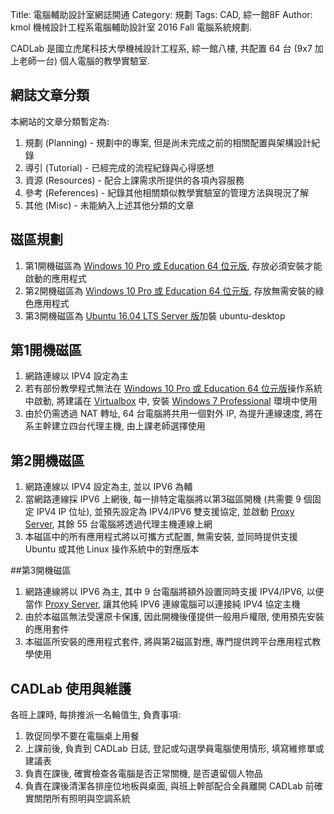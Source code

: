 Title: 電腦輔助設計室網誌開通
Category: 規劃
Tags: CAD, 綜一館8F
Author: kmol
機械設計工程系電腦輔助設計室 2016 Fall 電腦系統規劃.

<!-- PELICAN_END_SUMMARY -->

CADLab 是國立虎尾科技大學機械設計工程系, 綜一館八樓, 共配置 64 台 (9x7 加上老師一台) 個人電腦的教學實驗室.

## 網誌文章分類

本網站的文章分類暫定為:

1. 規劃 (Planning) - 規劃中的專案, 但是尚未完成之前的相關配置與架構設計紀錄
2. 導引 (Tutorial) - 已經完成的流程紀錄與心得感想
3. 資源 (Resources) - 配合上課需求所提供的各項內容服務
4. 參考 (References) - 紀錄其他相關類似教學實驗室的管理方法與現況了解
5. 其他 (Misc) - 未能納入上述其他分類的文章

## 磁區規劃

1. 第1開機磁區為 <a href="http://wincom.blob.core.windows.net/documents/Win10CompareTable.pdf">Windows 10 Pro 或 Education 64 位元版</a>, 存放必須安裝才能啟動的應用程式
2. 第2開機磁區為 <a href="http://wincom.blob.core.windows.net/documents/Win10CompareTable.pdf">Windows 10 Pro 或 Education 64 位元版</a>, 存放無需安裝的綠色應用程式
3. 第3開機磁區為 <a href="http://releases.ubuntu.com/16.04/">Ubuntu 16.04 LTS Server 版</a>加裝 ubuntu-desktop

## 第1開機磁區

1. 網路連線以 IPV4 設定為主
2. 若有部份教學程式無法在 <a href="http://wincom.blob.core.windows.net/documents/Win10CompareTable.pdf">Windows 10 Pro 或 Education 64 位元版</a>操作系統中啟動, 將建議在 <a href="https://www.virtualbox.org/">Virtualbox</a> 中, 安裝 <a href="http://windows.microsoft.com/zh-tw/windows/lifecycle">Windows 7 Professional</a> 環境中使用
3. 由於仍需透過 NAT 轉址, 64 台電腦將共用一個對外 IP, 為提升連線速度, 將在系主幹建立四台代理主機, 由上課老師選擇使用

## 第2開機磁區

1. 網路連線以 IPV4 設定為主, 並以 IPV6 為輔
2. 當網路連線採 IPV6 上網後, 每一排特定電腦將以第3磁區開機 (共需要 9 個固定 IPV4  IP 位址), 並預先設定為 IPV4/IPV6 雙支援協定, 並啟動 <a href="https://help.ubuntu.com/lts/serverguide/squid.html#squid-installation">Proxy Server</a>, 其餘 55 台電腦將透過代理主機連線上網
3. 本磁區中的所有應用程式將以可攜方式配置, 無需安裝, 並同時提供支援 Ubuntu 或其他 Linux 操作系統中的對應版本

##第3開機磁區

1. 網路連線將以 IPV6 為主, 其中 9 台電腦將額外設置同時支援 IPV4/IPV6, 以便當作 <a href="https://help.ubuntu.com/lts/serverguide/squid.html#squid-installation">Proxy Server</a>, 讓其他純 IPV6 連線電腦可以連接純 IPV4 協定主機
2. 由於本磁區無法受還原卡保護, 因此開機後僅提供一般用戶權限, 使用預先安裝的應用套件
3. 本磁區所安裝的應用程式套件, 將與第2磁區對應, 專門提供跨平台應用程式教學使用

## CADLab 使用與維護

各班上課時, 每排推派一名輪值生, 負責事項:

1. 敦促同學不要在電腦桌上用餐
2. 上課前後, 負責到 CADLab 日誌, 登記或勾選學員電腦使用情形, 填寫維修單或建議表
3. 負責在課後, 確實檢查各電腦是否正常關機, 是否遺留個人物品
4. 負責在課後清潔各排座位地板與桌面, 與班上幹部配合全員離開 CADLab 前確實關閉所有照明與空調系統



